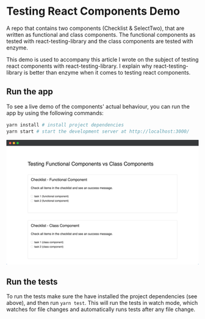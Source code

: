 # Testing React Components Demo
A repo that contains two components (Checklist & SelectTwo), that are written as functional and class components. The functional components as tested with react-testing-library and the class components are tested with enzyme.

This demo is used to accompany this article I wrote on the subject of testing react components with react-testing-library. I explain why react-testing-library is better than enzyme when it comes to testing react components.


## Run the app
To see a live demo of the components' actual behaviour, you can run the app by using the following commands:

```bash
yarn install # install project dependencies
yarn start # start the development server at http://localhost:3000/
```

![Screenshot of the app running locally](./screenshot.png)

## Run the tests
To run the tests make sure the have installed the project dependencies (see above), and then run `yarn test`. This will run the tests in watch mode, which watches for file changes and automatically runs tests after any file change.
